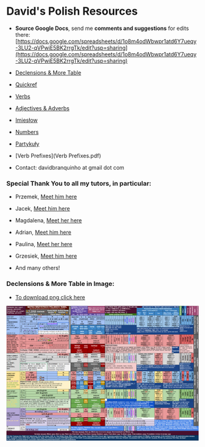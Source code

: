 # David's Polish Resources

 * **Source Google Docs**, send me **comments and suggestions** for edits there: [https://docs.google.com/spreadsheets/d/1o8m4odWbwpr1atd6Y7ueqy-3LU2-qVPwiE5BK2rrgTk/edit?usp=sharing](https://docs.google.com/spreadsheets/d/1o8m4odWbwpr1atd6Y7ueqy-3LU2-qVPwiE5BK2rrgTk/edit?usp=sharing)

 * [Declensions & More Table](PolishNotes.pdf)

 * [Quickref](Quickref.pdf)

 * [Verbs](Verbs.pdf)

 * [Adjectives & Adverbs](AdjAdv.pdf)

 * [Imiesłow](Imieslow.pdf)

 * [Numbers](Numbers.pdf)

 * [Partykuły](Partykuly.pdf)
 
 * [Verb Prefixes](Verb Prefixes.pdf)
 
 * Contact: davidbranquinho at gmail dot com

### Special Thank You to all my tutors, in particular:

* Przemek, [Meet him here](https://www.italki.com/teacher/1166474)

* Jacek, [Meet him here](https://www.italki.com/teacher/5687854)

* Magdalena, [Meet her here](https://www.italki.com/teacher/5366273)

* Adrian, [Meet him here](https://www.italki.com/teacher/4008063)

* Paulina, [Meet her here](https://www.italki.com/teacher/4326690)

* Grzesiek, [Meet him here](https://www.italki.com/teacher/1509498)

* And many others!

### Declensions & More Table in Image:

* [To download png click here](https://github.com/david04/polishresources/raw/master/Declensions.png)

![Declensions table](Declensions.png)
